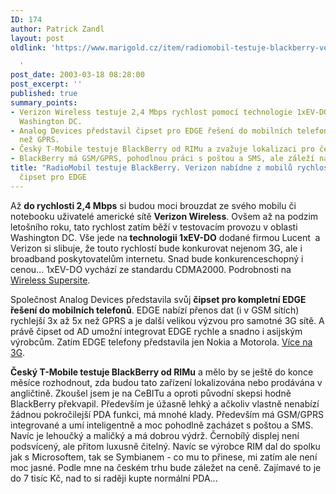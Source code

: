 ```yaml
---
ID: 174
author: Patrick Zandl
layout: post
oldlink: 'https://www.marigold.cz/item/radiomobil-testuje-blackberry-verizon-nabidne-z-mobilu-rychlost-2-4-mbps-cipset-pro-edge

  '
post_date: 2003-03-18 08:28:00
post_excerpt: ''
published: true
summary_points:
- Verizon Wireless testuje 2,4 Mbps rychlost pomocí technologie 1xEV-DO v oblasti
  Washington DC.
- Analog Devices představil čipset pro EDGE řešení do mobilních telefonů, rychlejší
  než GPRS.
- Český T-Mobile testuje BlackBerry od RIMu a zvažuje lokalizaci pro český trh.
- BlackBerry má GSM/GPRS, pohodlnou práci s poštou a SMS, ale záleží na ceně.
title: "RadioMobil testuje BlackBerry. Verizon nabídne z mobilů rychlost 2,4 Mbps,"
  čipset pro EDGE
---
```


<p>
Až <STRONG>do rychlosti 2,4 Mbps</STRONG> si budou moci brouzdat ze svého mobilu či notebooku&#160;uživatelé americké sítě <STRONG>Verizon Wireless</STRONG>. Ovšem až na podzim letošního roku, tato rychlost zatím běží v testovacím provozu v oblasti Washington DC. Vše jede na<STRONG> technologii 1xEV-DO</STRONG> dodané firmou Lucent&#160; a Verizon si slibuje, že touto rychlostí bude konkurovat nejenom 3G, ale i broadband poskytovatelům internetu. Snad bude konkurenceschopný i cenou... 1xEV-DO vychází ze standardu CDMA2000. Podrobnosti na <A href="http://wireless.ziffdavis.com/article2/0,3973,937443,00.asp" target=_blank>Wireless Supersite</A>.</p>

<p>
Společnost Analog Devices představila svůj <STRONG>čipset pro kompletní EDGE řešení do mobilních telefonů</STRONG>. EDGE nabízí přenos dat (i v GSM sítích) rychlejší 3x až 5x než GPRS a je další velikou výzvou pro samotné 3G sítě. A právě čipset od AD umožní integrovat EDGE rychle a snadno i asijským výrobcům. Zatím EDGE telefony&#160;představila jen Nokia a Motorola. <A href="http://www.3g.co.uk/PR/March2003/5057.htm" target=_blank>Více na 3G</A>.</p>

<p>
<STRONG>Český T-Mobile testuje BlackBerry od RIMu</STRONG> a mělo by se ještě do konce měsíce rozhodnout, zda budou tato zařízení lokalizována nebo prodávána v angličtině. Zkoušel jsem je na CeBITu a oproti původní skepsi hodně BlackBerry překvapil. Především je úžasně lehký a ačkoliv vlastně nenabízí žádnou pokročilejší PDA funkci, má mnohé klady. Především má GSM/GPRS integrované a umí inteligentně a moc pohodlně zacházet s poštou a SMS. Navíc je lehoučký a maličký a má dobrou výdrž. Černobílý displej není podsvícený, ale přitom luxusně čitelný. Navíc se výrobce RIM dal do spolku jak s Microsoftem, tak se Symbianem - co mu to přinese, mi zatím ale není moc jasné. Podle mne na českém trhu bude záležet na ceně. Zajímavé to je do 7 tisíc Kč, nad to si raději kupte normální PDA...</p>